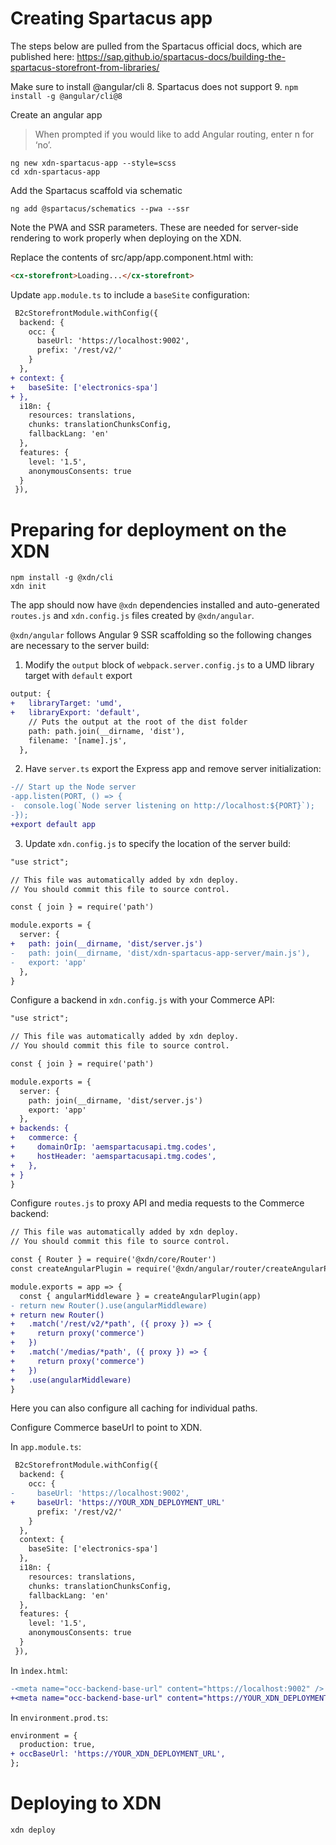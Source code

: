 # Creating Spartacus app

The steps below are pulled from the Spartacus official docs, which are published here: https://sap.github.io/spartacus-docs/building-the-spartacus-storefront-from-libraries/

Make sure to install @angular/cli 8. Spartacus does not support 9. `npm install -g @angular/cli@8`

Create an angular app

> When prompted if you would like to add Angular routing, enter n for ‘no’.

```
ng new xdn-spartacus-app --style=scss
cd xdn-spartacus-app
```

Add the Spartacus scaffold via schematic

```
ng add @spartacus/schematics --pwa --ssr
```

Note the PWA and SSR parameters. These are needed for server-side rendering to work properly when deploying on the XDN.

Replace the contents of src/app/app.component.html with:

```html
<cx-storefront>Loading...</cx-storefront>
```

Update `app.module.ts` to include a `baseSite` configuration:

```diff
 B2cStorefrontModule.withConfig({
  backend: {
    occ: {
      baseUrl: 'https://localhost:9002',
      prefix: '/rest/v2/'
    }
  },
+ context: {
+   baseSite: ['electronics-spa']
+ },
  i18n: {
    resources: translations,
    chunks: translationChunksConfig,
    fallbackLang: 'en'
  },
  features: {
    level: '1.5',
    anonymousConsents: true
  }
 }),
```

# Preparing for deployment on the XDN

```
npm install -g @xdn/cli
xdn init
```

The app should now have `@xdn` dependencies installed and auto-generated `routes.js` and `xdn.config.js` files created by `@xdn/angular`.

`@xdn/angular` follows Angular 9 SSR scaffolding so the following changes are necessary to the server build:

1. Modify the `output` block of `webpack.server.config.js` to a UMD library target with `default` export

```diff
output: {
+   libraryTarget: 'umd',
+   libraryExport: 'default',
    // Puts the output at the root of the dist folder
    path: path.join(__dirname, 'dist'),
    filename: '[name].js',
  },
```

2. Have `server.ts` export the Express app and remove server initialization:

```diff
-// Start up the Node server
-app.listen(PORT, () => {
-  console.log(`Node server listening on http://localhost:${PORT}`);
-});
+export default app
```

3. Update `xdn.config.js` to specify the location of the server build:

```diff
"use strict";

// This file was automatically added by xdn deploy.
// You should commit this file to source control.

const { join } = require('path')

module.exports = {
  server: {
+   path: join(__dirname, 'dist/server.js')
-   path: join(__dirname, 'dist/xdn-spartacus-app-server/main.js'),
-   export: 'app'
  },
}
```

Configure a backend in `xdn.config.js` with your Commerce API:

```diff
"use strict";

// This file was automatically added by xdn deploy.
// You should commit this file to source control.

const { join } = require('path')

module.exports = {
  server: {
    path: join(__dirname, 'dist/server.js')
    export: 'app'
  },
+ backends: {
+   commerce: {
+     domainOrIp: 'aemspartacusapi.tmg.codes',
+     hostHeader: 'aemspartacusapi.tmg.codes',
+   },
+ }
}
```

Configure `routes.js` to proxy API and media requests to the Commerce backend:

```diff
// This file was automatically added by xdn deploy.
// You should commit this file to source control.

const { Router } = require('@xdn/core/Router')
const createAngularPlugin = require('@xdn/angular/router/createAngularPlugin')

module.exports = app => {
  const { angularMiddleware } = createAngularPlugin(app)
- return new Router().use(angularMiddleware)
+ return new Router()
+   .match('/rest/v2/*path', ({ proxy }) => {
+     return proxy('commerce')
+   })
+   .match('/medias/*path', ({ proxy }) => {
+     return proxy('commerce')
+   })
+   .use(angularMiddleware)
}
```

Here you can also configure all caching for individual paths.

Configure Commerce baseUrl to point to XDN.

In `app.module.ts`:

```diff
 B2cStorefrontModule.withConfig({
  backend: {
    occ: {
-     baseUrl: 'https://localhost:9002',
+     baseUrl: 'https://YOUR_XDN_DEPLOYMENT_URL'
      prefix: '/rest/v2/'
    }
  },
  context: {
    baseSite: ['electronics-spa']
  },
  i18n: {
    resources: translations,
    chunks: translationChunksConfig,
    fallbackLang: 'en'
  },
  features: {
    level: '1.5',
    anonymousConsents: true
  }
 }),
```

In `ìndex.html`:

```diff
-<meta name="occ-backend-base-url" content="https://localhost:9002" />
+<meta name="occ-backend-base-url" content="https://YOUR_XDN_DEPLOYMENT_URL" />
```

In `environment.prod.ts`:

```diff
environment = {
  production: true,
+ occBaseUrl: 'https://YOUR_XDN_DEPLOYMENT_URL',
};
```

# Deploying to XDN

```
xdn deploy
```
